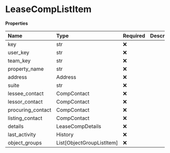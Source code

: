 # LeaseCompListItem

**Properties**

| Name              | Type                      | Required | Description |
| :---------------- | :------------------------ | :------- | :---------- |
| key               | str                       | ❌       |             |
| user_key          | str                       | ❌       |             |
| team_key          | str                       | ❌       |             |
| property_name     | str                       | ❌       |             |
| address           | Address                   | ❌       |             |
| suite             | str                       | ❌       |             |
| lessee_contact    | CompContact               | ❌       |             |
| lessor_contact    | CompContact               | ❌       |             |
| procuring_contact | CompContact               | ❌       |             |
| listing_contact   | CompContact               | ❌       |             |
| details           | LeaseCompDetails          | ❌       |             |
| last_activity     | History                   | ❌       |             |
| object_groups     | List[ObjectGroupListItem] | ❌       |             |

<!-- This file was generated by liblab | https://liblab.com/ -->
